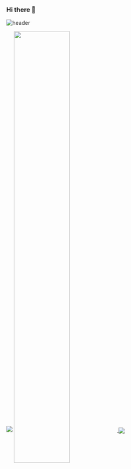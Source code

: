 ### Hi there 👋
![header](https://capsule-render.vercel.app/api?type=wave&color=auto&height=300&section=header&text=sdj799&fontSize=90)

<img src="https://img.shields.io/badge/JavaScript-F7DF1E?style=flat-square&logo=JavaScript"/>
<a href="https://github.com//sdj799/github-readme-stats">
  <img align="center" src="https://github-readme-stats.vercel.app/api?username=sdj799&theme=dark&show_icons=true" width="54%" />
</a>
<a href="https://github.com//sdj799/convoychat">
  <img align="center" src="https://github-readme-stats.vercel.app/api/top-langs/?username=sdj799&exclude_repo=sdj799.github.io&layout=compact&theme=dark" />
</a>
<!--
**sdj799/sdj799** is a ✨ _special_ ✨ repository because its `README.md` (this file) appears on your GitHub profile.

Here are some ideas to get you started:

- 🔭 I’m currently working on ...
- 🌱 I’m currently learning ...
- 👯 I’m looking to collaborate on ...
- 🤔 I’m looking for help with ...
- 💬 Ask me about ...
- 📫 How to reach me: ...
- 😄 Pronouns: ...
- ⚡ Fun fact: ...
-->
